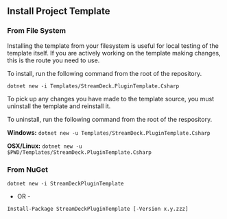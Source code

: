 ## Install Project Template

### From File System

Installing the template from your filesystem is useful for local testing of the template itself. If you are actively working on the template making changes, this is the route you need to use.

To install, run the following command from the root of the repository.

`dotnet new -i Templates/StreamDeck.PluginTemplate.Csharp`

To pick up any changes you have made to the template source, you must uninstall the template and reinstall it.

To uninstall, run the following command from the root of the respository.

**Windows:**  `dotnet new -u Templates/StreamDeck.PluginTemplate.Csharp`

**OSX/Linux:** `dotnet new -u $PWD/Templates/StreamDeck.PluginTemplate.Csharp`

### From NuGet

`dotnet new -i StreamDeckPluginTemplate`

- OR -

`Install-Package StreamDeckPluginTemplate [-Version x.y.zzz]`
